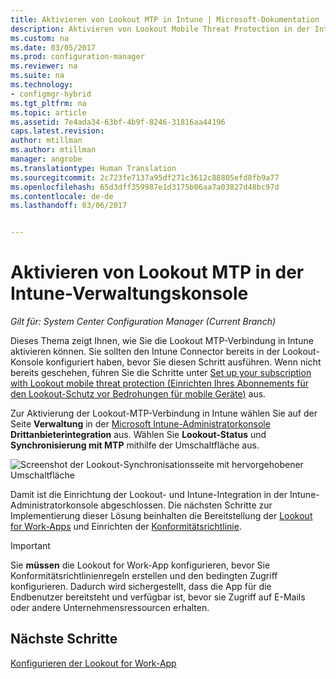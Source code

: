 ```yaml
---
title: Aktivieren von Lookout MTP in Intune | Microsoft-Dokumentation
description: Aktivieren von Lookout Mobile Threat Protection in der Intune-Verwaltungskonsole.
ms.custom: na
ms.date: 03/05/2017
ms.prod: configuration-manager
ms.reviewer: na
ms.suite: na
ms.technology:
- configmgr-hybrid
ms.tgt_pltfrm: na
ms.topic: article
ms.assetid: 7e4ada34-63bf-4b9f-8246-31816aa44196
caps.latest.revision: 
author: mtillman
ms.author: mtillman
manager: angrobe
ms.translationtype: Human Translation
ms.sourcegitcommit: 2c723fe7137a95df271c3612c88805efd8fb9a77
ms.openlocfilehash: 65d3dff359987e1d3175b06aa7a03827d48bc97d
ms.contentlocale: de-de
ms.lasthandoff: 03/06/2017


---
```

# <a name="enable-lookout-mtp-connection-in-the-intune-admin-console"></a>Aktivieren von Lookout MTP in der Intune-Verwaltungskonsole

*Gilt für: System Center Configuration Manager (Current Branch)*

Dieses Thema zeigt Ihnen, wie Sie die Lookout MTP-Verbindung in Intune aktivieren können. Sie sollten den Intune Connector bereits in der Lookout-Konsole konfiguriert haben, bevor Sie diesen Schritt ausführen.  Wenn nicht bereits geschehen, führen Sie die Schritte unter [Set up your subscription with Lookout mobile threat protection (Einrichten Ihres Abonnements für den Lookout-Schutz vor Bedrohungen für mobile Geräte)](set-up-your-subscription-with-lookout.md) aus.

Zur Aktivierung der Lookout-MTP-Verbindung in Intune wählen Sie auf der Seite **Verwaltung** in der [Microsoft Intune-Administratorkonsole](https://manage.microsoft.com) **Drittanbieterintegration** aus. Wählen Sie **Lookout-Status** und **Synchronisierung mit MTP** mithilfe der Umschaltfläche aus.

![Screenshot der Lookout-Synchronisationsseite mit hervorgehobener Umschaltfläche](media/lookout-intune-synchronization.png)

Damit ist die Einrichtung der Lookout- und Intune-Integration in der Intune-Administratorkonsole abgeschlossen.  Die nächsten Schritte zur Implementierung dieser Lösung beinhalten die Bereitstellung der [Lookout for Work-Apps](configure-and-deploy-lookout-for-work-apps.md) und Einrichten der [Konformitätsrichtlinie](enable-device-threat-protection-rule-compliance-policy.md).

>[!IMPORTANT]
> Sie **müssen** die Lookout for Work-App konfigurieren, bevor Sie Konformitätsrichtlinienregeln erstellen und den bedingten Zugriff konfigurieren. Dadurch wird sichergestellt, dass die App für die Endbenutzer bereitsteht und verfügbar ist, bevor sie Zugriff auf E-Mails oder andere Unternehmensressourcen erhalten.

## <a name="next-steps"></a>Nächste Schritte
[Konfigurieren der Lookout for Work-App](configure-and-deploy-lookout-for-work-apps.md)

